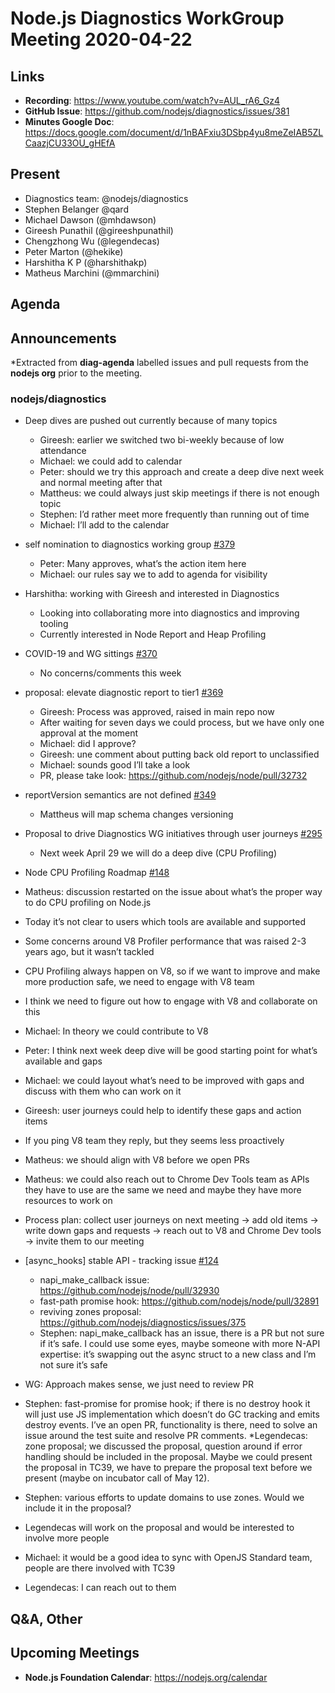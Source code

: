 # Node.js  Diagnostics WorkGroup Meeting 2020-04-22

## Links

* **Recording**: https://www.youtube.com/watch?v=AUL_rA6_Gz4
* **GitHub Issue**: https://github.com/nodejs/diagnostics/issues/381
* **Minutes Google Doc**: https://docs.google.com/document/d/1nBAFxiu3DSbp4yu8meZeIAB5ZLCaazjCU33OU_gHEfA

## Present

* Diagnostics team: @nodejs/diagnostics
* Stephen Belanger @qard
* Michael Dawson (@mhdawson)
* Gireesh Punathil (@gireeshpunathil)
* Chengzhong Wu (@legendecas)
* Peter Marton (@hekike)
* Harshitha K P (@harshithakp)
* Matheus Marchini (@mmarchini)
 

## Agenda

## Announcements
 
*Extracted from **diag-agenda** labelled issues and pull requests from the **nodejs org** prior to the meeting.

### nodejs/diagnostics

* Deep dives are pushed out currently because of many topics
  * Gireesh: earlier we switched two bi-weekly because of low attendance
  * Michael: we could add to calendar
  * Peter: should we try this approach and create a deep dive next week and normal meeting after that
  * Mattheus: we could always just skip meetings if there is not enough topic
  * Stephen: I’d rather meet more frequently than running out of time
  * Michael: I’ll add to the calendar
* self nomination to diagnostics working group [#379](https://github.com/nodejs/diagnostics/pull/379)
  * Peter: Many approves, what’s the action item here
  * Michael: our rules say we to add to agenda for visibility
* Harshitha: working with Gireesh and interested in Diagnostics
  * Looking into collaborating more into diagnostics and improving tooling 
  * Currently interested in Node Report and Heap Profiling


* COVID-19 and WG sittings [#370](https://github.com/nodejs/diagnostics/issues/370)
  * No concerns/comments this week

* proposal: elevate diagnostic report to tier1 [#369](https://github.com/nodejs/diagnostics/issues/369)
  * Gireesh: Process was approved, raised in main repo now
  * After waiting for seven days we could process, but we have only one approval at the moment
  * Michael: did I approve?
  * Gireesh: une comment about putting back old report to unclassified
  * Michael: sounds good I’ll take a look
  * PR, please take look: https://github.com/nodejs/node/pull/32732

* reportVersion semantics are not defined [#349](https://github.com/nodejs/diagnostics/issues/349)
  * Mattheus will map schema changes versioning

* Proposal to drive Diagnostics WG initiatives through user journeys [#295](https://github.com/nodejs/diagnostics/issues/295)
  * Next week April 29 we will do a deep dive (CPU Profiling)

* Node CPU Profiling Roadmap [#148](https://github.com/nodejs/diagnostics/issues/148)
 * Matheus: discussion restarted on the issue about what’s the proper way to do CPU profiling on Node.js
 * Today it’s not clear to users which tools are available and supported
  * Some concerns around V8 Profiler performance that was raised 2-3 years ago, but it wasn’t tackled
 * CPU Profiling always happen on V8, so if we want to improve and make more production safe, we need to engage with V8 team
 * I think we need to figure out how to engage with V8 and collaborate on this
 * Michael: In theory we could contribute to V8
 * Peter: I think next week deep dive will be good starting point for what’s available and gaps
 * Michael: we could layout what’s need to be improved with gaps and discuss with them who can work on it
 * Gireesh: user journeys could help to identify these gaps and action items
 * If you ping V8 team they reply, but they seems less proactively
 * Matheus: we should align with V8 before we open PRs
  * Matheus: we could also reach out to Chrome Dev Tools team as APIs they have to use are the same we need and maybe they have more resources to work on
 * Process plan: collect user journeys on next meeting -> add old items -> write down gaps and requests -> reach out to V8 and Chrome Dev tools -> invite them to our meeting

* \[async_hooks\] stable API - tracking issue [#124](https://github.com/nodejs/diagnostics/issues/124)
  * napi_make_callback issue: https://github.com/nodejs/node/pull/32930
  * fast-path promise hook: https://github.com/nodejs/node/pull/32891
  * reviving zones proposal: https://github.com/nodejs/diagnostics/issues/375
  * Stephen: napi_make_callback has an issue, there is a PR but not sure if it’s safe. I could use some eyes, maybe someone with more N-API expertise: it’s swapping out the async struct to a new class and I’m not sure it’s safe
 * WG: Approach makes sense, we just need to review PR
 * Stephen: fast-promise for promise hook; if there is no destroy hook it will just use JS implementation which doesn’t do GC tracking and emits destroy events. I’ve an open PR, functionality is there, need to solve an issue around the test suite and resolve PR comments.
 *Legendecas: zone proposal; we discussed the proposal, question around if error handling should be included in the proposal. Maybe we could present the proposal in TC39, we have to prepare the proposal text before we present (maybe on incubator call of May 12).
* Stephen: various efforts to update domains to use zones. Would we include it in the proposal?
* Legendecas will work on the proposal and would be interested to involve more people
* Michael: it would be a good idea to sync with OpenJS Standard team, people are there involved with TC39
* Legendecas: I can reach out to them

## Q&A, Other

## Upcoming Meetings

* **Node.js Foundation Calendar**: https://nodejs.org/calendar
